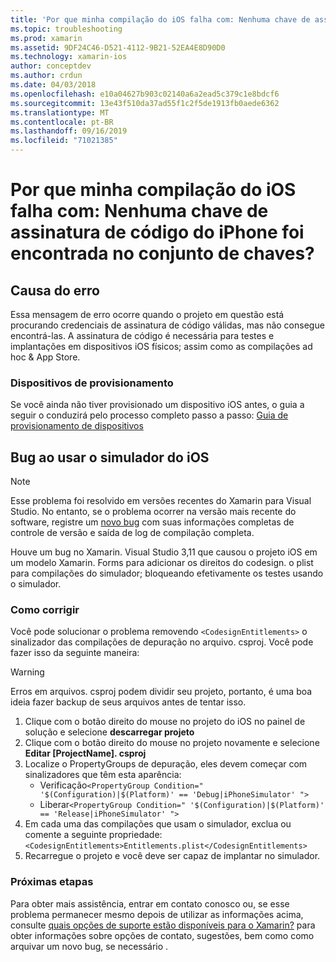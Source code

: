 ```yaml
---
title: 'Por que minha compilação do iOS falha com: Nenhuma chave de assinatura de código do iPhone foi encontrada no conjunto de chaves?'
ms.topic: troubleshooting
ms.prod: xamarin
ms.assetid: 9DF24C46-D521-4112-9B21-52EA4E8D90D0
ms.technology: xamarin-ios
author: conceptdev
ms.author: crdun
ms.date: 04/03/2018
ms.openlocfilehash: e10a04627b903c02140a6a2ead5c379c1e8bdcf6
ms.sourcegitcommit: 13e43f510da37ad55f1c2f5de1913fb0aede6362
ms.translationtype: MT
ms.contentlocale: pt-BR
ms.lasthandoff: 09/16/2019
ms.locfileid: "71021385"
---
```

# <a name="why-does-my-ios-build-fail-with-no-valid-iphone-code-signing-keys-found-in-keychain"></a>Por que minha compilação do iOS falha com: Nenhuma chave de assinatura de código do iPhone foi encontrada no conjunto de chaves?

## <a name="cause-of-the-error"></a>Causa do erro

Essa mensagem de erro ocorre quando o projeto em questão está procurando credenciais de assinatura de código válidas, mas não consegue encontrá-las. A assinatura de código é necessária para testes e implantações em dispositivos iOS físicos; assim como as compilações ad hoc & App Store.

### <a name="provisioning-devices"></a>Dispositivos de provisionamento

Se você ainda não tiver provisionado um dispositivo iOS antes, o guia a seguir o conduzirá pelo processo completo passo a passo: [Guia de provisionamento de dispositivos](~/ios/get-started/installation/device-provisioning/index.md)

## <a name="bug-when-using-ios-simulator"></a>Bug ao usar o simulador do iOS

> [!NOTE]
> Esse problema foi resolvido em versões recentes do Xamarin para Visual Studio. No entanto, se o problema ocorrer na versão mais recente do software, registre um [novo bug](~/cross-platform/troubleshooting/questions/howto-file-bug.md) com suas informações completas de controle de versão e saída de log de compilação completa.

Houve um bug no Xamarin. Visual Studio 3,11 que causou o projeto iOS em um modelo Xamarin. Forms para adicionar os direitos do codesign. o plist para compilações do simulador; bloqueando efetivamente os testes usando o simulador.

### <a name="how-to-fix"></a>Como corrigir

Você pode solucionar o problema removendo `<CodesignEntitlements>` o sinalizador das compilações de depuração no arquivo. csproj. Você pode fazer isso da seguinte maneira:

> [!WARNING]
> Erros em arquivos. csproj podem dividir seu projeto, portanto, é uma boa ideia fazer backup de seus arquivos antes de tentar isso.

1. Clique com o botão direito do mouse no projeto do iOS no painel de solução e selecione **descarregar projeto**
2. Clique com o botão direito do mouse no projeto novamente e selecione **Editar [ProjectName]. csproj**
3. Localize o PropertyGroups de depuração, eles devem começar com sinalizadores que têm esta aparência:
   - Verificação`<PropertyGroup Condition=" '$(Configuration)|$(Platform)' == 'Debug|iPhoneSimulator' ">`
   - Liberar`<PropertyGroup Condition=" '$(Configuration)|$(Platform)' == 'Release|iPhoneSimulator' ">`
4. Em cada uma das compilações que usam o simulador, exclua ou comente a seguinte propriedade:`<CodesignEntitlements>Entitlements.plist</CodesignEntitlements>`
5. Recarregue o projeto e você deve ser capaz de implantar no simulador.

### <a name="next-steps"></a>Próximas etapas
Para obter mais assistência, entrar em contato conosco ou, se esse problema permanecer mesmo depois de utilizar as informações acima, consulte [quais opções de suporte estão disponíveis para o Xamarin?](~/cross-platform/troubleshooting/support-options.md) para obter informações sobre opções de contato, sugestões, bem como como arquivar um novo bug, se necessário .

